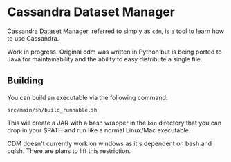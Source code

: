# Cassandra Dataset Manager

Cassandra Dataset Manager, referred to simply as `cdm`, is a tool to learn how to use Cassandra.

Work in progress.  Original cdm was written in Python but is being ported to Java for maintainability and the ability to easy distribute a single file.

## Building

You can build an executable via the following command:

`src/main/sh/build_runnable.sh`

This will create a JAR with a bash wrapper in the `bin` directory that you can drop in your $PATH and run like a normal Linux/Mac executable.  

CDM doesn't currently work on windows as it's dependent on bash and cqlsh.  There are plans to lift this restriction.
